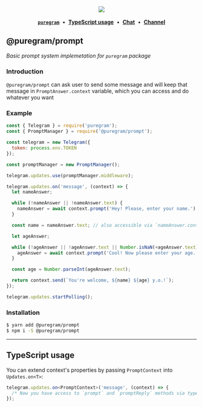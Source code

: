 <div align='center'>
  <img src='https://i.imgur.com/ZzjmE8i.png' />
</div>

<br />

<div align='center'>
  <a href='https://github.com/nitreojs/puregram'><b><code>puregram</code></b></a>
  <span>&nbsp;•&nbsp;</span>
  <a href='#typescript-usage'><b>TypeScript usage</b></a>
  <span>&nbsp;•&nbsp;</span>
  <a href='https://t.me/puregram_chat'><b>Chat</b></a>
  <span>&nbsp;•&nbsp;</span>
  <a href='https://t.me/puregram_channel'><b>Channel</b></a>
</div>

## @puregram/prompt

_Basic prompt system implemetation for `puregram` package_

### Introduction

`@puregram/prompt` can ask user to send some message and will keep that message in `PromptAnswer.context` variable, which you can access and do whatever you want

### Example
```js
const { Telegram } = require('puregram');
const { PromptManager } = require('@puregram/prompt');

const telegram = new Telegram({
  token: process.env.TOKEN
});

const promptManager = new PromptManager();

telegram.updates.use(promptManager.middleware);

telegram.updates.on('message', (context) => {
  let nameAnswer;

  while (!nameAnswer || !nameAnswer.text) {
    nameAnswer = await context.prompt('Hey! Please, enter your name.')
  }

  const name = nameAnswer.text; // also accessible via `nameAnswer.context.text`

  let ageAnswer;

  while (!ageAnswer || !ageAnswer.text || Number.isNaN(+ageAnswer.text)) {
    ageAnswer = await context.prompt('Cool! Now please enter your age.');
  }

  const age = Number.parseInt(ageAnswer.text);

  return context.send(`You're welcome, ${name} ${age} y.o.!`);
});

telegram.updates.startPolling();
```

### Installation

```sh
$ yarn add @puregram/prompt
$ npm i -S @puregram/prompt
```

---

## TypeScript usage

You can extend context's properties by passing `PromptContext` into `Updates.on<T>`:

```ts
telegram.updates.on<PromptContext>('message', (context) => {
  /* Now you have access to `prompt` and `promptReply` methods via types! */
});
```
